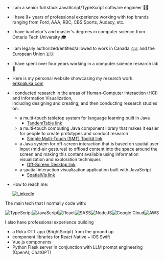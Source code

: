 - I am a senior full stack JavaScript/TypeScript software engineer 👨‍🔬
- I have 8+ years of professional experience working with top brands ranging from Ford, AAA, RBC, CBS Sports, Audacy, etc.
- I have bachelor's and master's degrees in computer science from Ontario Tech University 🎓
- I am legally authorized/entitled/allowed to work in Canada 🇨🇦 and the European Union 🇪🇺

- I have spent over four years working in a computer science research lab 🔭
- Here is my personal website showcasing my research work: [erikpaluka.com](https://erikpaluka.com)
- I conducted research in the areas of Human-Computer Interaction (HCI) and Information Visualization, <br/> including designing and creating, and then conducting research studies on:
  - a multi-touch tabletop system for language learning built in Java
    - [TandemTable link](https://vialab.ca/research/tandemtable)
  - a multi-touch computing Java component library that makes it easier for people to create prototypes and conduct research
    -  [Simple Multi-Touch (SMT) Toolkit link](https://vialab.ca/research/simple-multi-touch-toolkit)
  - a Java system for off-screen interaction that is based on spatial user input (mid-air gestures) to offload content into the space around the screen and making this content available using information visualization and exploration techniques
    - [Off-Screen Desktop link](https://www.erikpaluka.com/research/off-screen-desktop/)
  - a spatial interaction visualization application built with JavaScript
    - [SpatialVis link](https://erikpaluka.com/research/spatialvis/) 
- How to reach me:

    [![LinkedIn](https://img.shields.io/badge/linkedin-%230077B5.svg?style=for-the-badge&logo=linkedin&logoColor=white)](https://www.linkedin.com/in/erikpaluka/)
    
The main tech that I normally code with:

![TypeScript](https://img.shields.io/badge/typescript-%23007ACC.svg?style=for-the-badge&logo=typescript&logoColor=white)![JavaScript](https://img.shields.io/badge/javascript-F7DF1E?style=for-the-badge&logo=javascript&logoColor=black)![React](https://img.shields.io/badge/react-%2320232a.svg?style=for-the-badge&logo=react&logoColor=%2361DAFB)![SASS](https://img.shields.io/badge/SASS-hotpink.svg?style=for-the-badge&logo=SASS&logoColor=white)![NodeJS](https://img.shields.io/badge/node.js-6DA55F?style=for-the-badge&logo=node.js&logoColor=white)![Google Cloud](https://img.shields.io/badge/GoogleCloud-%234285F4.svg?style=for-the-badge&logo=google-cloud&logoColor=white)![AWS](https://img.shields.io/badge/AWS-%23FF9900.svg?style=for-the-badge&logo=amazon-aws&logoColor=white)

I also have professional experience building
- a Roku OTT app (BrightScript) from the ground up
- component libraries for React Native + iOS Swift
- Vue.js components
- Python Flask server in conjunction with LLM prompt engineering (OpenAI, ChatGPT)
